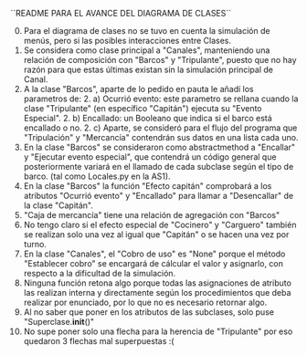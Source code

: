 ´´README PARA EL AVANCE DEL DIAGRAMA DE CLASES´´

0. Para el diagrama de clases no se tuvo en cuenta la simulación de menús, pero si las posibles interacciones entre Clases.
1. Se considera como clase principal a "Canales", manteniendo una relación de composición con "Barcos" y "Tripulante", puesto que no hay razón para que estas últimas existan sin la simulación principal de Canal.
2. A la clase "Barcos", aparte de lo pedido en pauta le añadí los parametros de:
    2. a) Ocurrió evento: este parametro se rellana cuando la clase "Tripulante" (en específico "Capitán") ejecuta su "Evento Especial".
    2. b) Encallado: un Booleano que indica si el barco está encallado o no.
    2. c) Aparte, se consideró para el flujo del programa que "Tripulación" y "Mercancía" contendrán sus datos en una lista cada uno.
3. En la clase "Barcos" se consideraron como abstractmethod a "Encallar" y "Ejecutar evento especial", que contendrá un código general que posteriormente variará en el llamado de cada subclase según el tipo de barco. (tal como Locales.py en la AS1).
4. En la clase "Barcos" la función "Efecto capitán" comprobará a los atributos "Ocurrió evento" y "Encallado" para llamar a "Desencallar" de la clase "Capitán".
5. "Caja de mercancía" tiene una relación de agregación con "Barcos"
6. No tengo claro si el efecto especial de "Cocinero" y "Carguero" también se realizan solo una vez al igual que "Capitán" o se hacen una vez por turno.
7. En la clase "Canales", el "Cobro de uso" es "None" porque el método "Establecer cobro" se encargará de cálcular el valor y asignarlo, con respecto a la dificultad de la simulación.
8. Ninguna función retona algo porque todas las asignaciones de atributo las realizan interna y directamente según los procedimientos que deba realizar por enunciado, por lo que no es necesario retornar algo.
9. Al no saber que poner en los atributos de las subclases, solo puse "Superclase.__init__()"
8. No supe poner solo una flecha para la herencia de "Tripulante" por eso quedaron 3 flechas mal superpuestas :(